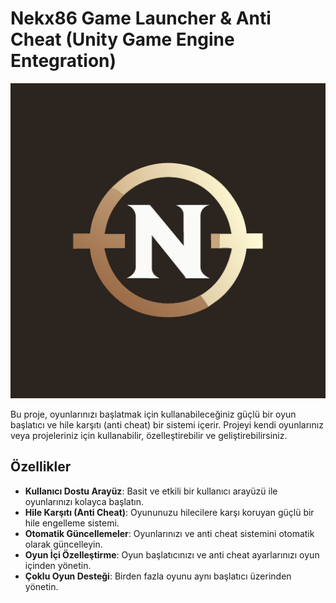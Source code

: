 # Nekx86 Game Launcher & Anti Cheat (Unity Game Engine Entegration)

![Project Logo](images/Logo.png)

Bu proje, oyunlarınızı başlatmak için kullanabileceğiniz güçlü bir oyun başlatıcı ve hile karşıtı (anti cheat) bir sistemi içerir. Projeyi kendi oyunlarınız veya projeleriniz için kullanabilir, özelleştirebilir ve geliştirebilirsiniz.

## Özellikler

- **Kullanıcı Dostu Arayüz**: Basit ve etkili bir kullanıcı arayüzü ile oyunlarınızı kolayca başlatın.
- **Hile Karşıtı (Anti Cheat)**: Oyununuzu hilecilere karşı koruyan güçlü bir hile engelleme sistemi.
- **Otomatik Güncellemeler**: Oyunlarınızı ve anti cheat sistemini otomatik olarak güncelleyin.
- **Oyun İçi Özelleştirme**: Oyun başlatıcınızı ve anti cheat ayarlarınızı oyun içinden yönetin.
- **Çoklu Oyun Desteği**: Birden fazla oyunu aynı başlatıcı üzerinden yönetin. 
